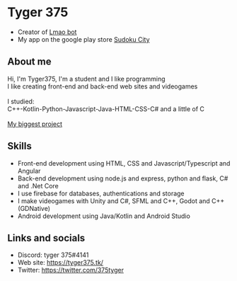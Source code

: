 # Tyger 375

- Creator of [Lmao bot](https://tyger375.github.io/LmaoBotSite/)<br>
- My app on the google play store [Sudoku City](https://play.google.com/store/apps/details?id=com.takanenstudios.sudokucitycreator)<br>

## About me

Hi, I'm Tyger375, I'm a student and I like programming<br>
I like creating front-end and back-end web sites and videogames<br>
<br>
I studied:<br>
C++-Kotlin-Python-Javascript-Java-HTML-CSS-C# and a little of C<br>
<br>
[My biggest project](https://github.com/Tyger375/Interpreter)

## Skills

- Front-end development using HTML, CSS and Javascript/Typescript and Angular<br>
- Back-end development using node.js and express, python and flask, C# and .Net Core<br>
- I use firebase for databases, authentications and storage<br>
- I make videogames with Unity and C#, SFML and C++, Godot and C++ (GDNative)<br>
- Android development using Java/Kotlin and Android Studio<br>

## Links and socials

- Discord: tyger 375#4141<br>
- Web site: https://tyger375.tk/<br>
- Twitter: https://twitter.com/375tyger<br>
